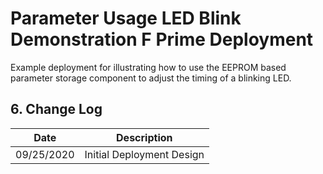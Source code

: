 # Parameter Usage LED Blink Demonstration F Prime Deployment

Example deployment for illustrating how to use the EEPROM based parameter storage component to adjust the timing of a blinking LED.

## 6. Change Log

Date | Description
---- | -----------
09/25/2020 | Initial Deployment Design

